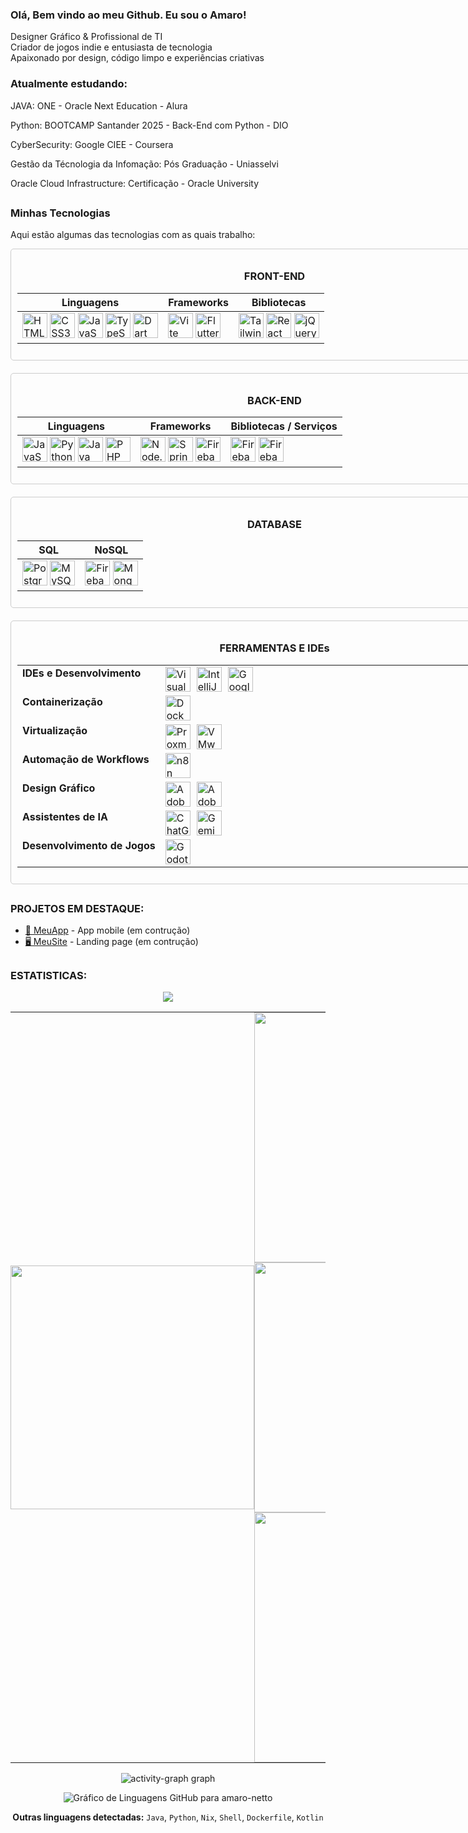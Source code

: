 ### Olá, Bem vindo ao meu Github. Eu sou o Amaro!

Designer Gráfico & Profissional de TI  
Criador de jogos indie e entusiasta de tecnologia  
Apaixonado por design, código limpo e experiências criativas

### Atualmente estudando:

JAVA: ONE - Oracle Next Education - Alura

Python: BOOTCAMP Santander 2025 - Back-End com Python - DIO

CyberSecurity: Google CIEE - Coursera

Gestão da Técnologia da Infomação: Pós Graduação - Uniasselvi

Oracle Cloud Infrastructure: Certificação - Oracle University 

##

### Minhas Tecnologias
Aqui estão algumas das tecnologias com as quais trabalho:

<div align="center" style="border: 1px solid #ccc; padding: 10px; border-radius: 5px; width: 845px; box-sizing: border-box;">
  <h3>FRONT-END</h3>
  <table style="table-layout: fixed; width: 100%;">
    <thead>
      <tr>
        <th>Linguagens</th>
        <th>Frameworks</th>
        <th>Bibliotecas</th>
      </tr>
    </thead>
    <tbody>
      <tr>
        <td>
          <img src="https://skillicons.dev/icons?i=html" alt="HTML5" title="HTML5" width="40" height="40">
          <img src="https://skillicons.dev/icons?i=css" alt="CSS3" title="CSS3" width="40" height="40">
          <img src="https://skillicons.dev/icons?i=js" alt="JavaScript" title="JavaScript" width="40" height="40">
          <img src="https://skillicons.dev/icons?i=ts" alt="TypeScript" title="TypeScript" width="40" height="40">
          <img src="https://skillicons.dev/icons?i=dart" alt="Dart" title="Dart" width="40" height="40">
        </td>
        <td>
          <img src="https://skillicons.dev/icons?i=vite" alt="Vite" title="Vite" width="40" height="40">
          <img src="https://skillicons.dev/icons?i=flutter" alt="Flutter" title="Flutter" width="40" height="40">
        </td>
        <td>
          <img src="https://skillicons.dev/icons?i=tailwind" alt="Tailwind CSS" title="Tailwind CSS" width="40" height="40">
          <img src="https://skillicons.dev/icons?i=react" alt="React" title="React" width="40" height="40">
          <img src="https://skillicons.dev/icons?i=jquery" alt="jQuery" title="jQuery" width="40" height="40">
        </td>
      </tr>
    </tbody>
  </table>
</div>

<div align="center" style="border: 1px solid #ccc; padding: 10px; border-radius: 5px; width: 845px; box-sizing: border-box; margin-top: 20px;">
  <h3>BACK-END</h3>
  <table style="table-layout: fixed; width: 100%;">
    <thead>
      <tr>
        <th>Linguagens</th>
        <th>Frameworks</th>
        <th>Bibliotecas / Serviços</th>
      </tr>
    </thead>
    <tbody>
      <tr>
        <td>
          <img src="https://skillicons.dev/icons?i=js" alt="JavaScript" title="JavaScript" width="40" height="40">
          <img src="https://skillicons.dev/icons?i=py" alt="Python" title="Python" width="40" height="40">
          <img src="https://skillicons.dev/icons?i=java" alt="Java" title="Java" width="40" height="40">
          <img src="https://skillicons.dev/icons?i=php" alt="PHP" title="PHP" width="40" height="40">
        </td>
        <td>
          <img src="https://skillicons.dev/icons?i=nodejs" alt="Node.js" title="Node.js" width="40" height="40">
          <img src="https://skillicons.dev/icons?i=spring" alt="Spring Boot" title="Spring Boot" width="40" height="40">
          <img src="https://cdn.jsdelivr.net/gh/devicons/devicon/icons/firebase/firebase-plain.svg" alt="Firebase (BaaS)" title="Firebase (BaaS)" width="40" height="40">
        </td>
        <td>
          <img src="https://cdn.jsdelivr.net/gh/devicons/devicon/icons/firebase/firebase-plain.svg" alt="Firebase Auth" title="Firebase Auth" width="40" height="40">
          <img src="https://cdn.jsdelivr.net/gh/devicons/devicon/icons/firebase/firebase-plain.svg" alt="Firebase Realtime Database" title="Firebase Realtime Database" width="40" height="40">
        </td>
      </tr>
    </tbody>
  </table>
</div>

<div align="center" style="border: 1px solid #ccc; padding: 10px; border-radius: 5px; width: 845px; box-sizing: border-box; margin-top: 20px;">
  <h3>DATABASE</h3>
  <table style="table-layout: fixed; width: 100%;">
    <thead>
      <tr>
        <th>SQL</th>
        <th>NoSQL</th>
      </tr>
    </thead>
    <tbody>
      <tr>
        <td>
          <img src="https://skillicons.dev/icons?i=postgres" alt="PostgreSQL" title="PostgreSQL" width="40" height="40">
          <img src="https://skillicons.dev/icons?i=mysql" alt="MySQL" title="MySQL" width="40" height="40">
        </td>
        <td>
          <img src="https://skillicons.dev/icons?i=firebase" alt="Firebase Realtime Database" title="Firebase Realtime Database" width="40" height="40">
          <img src="https://skillicons.dev/icons?i=mongodb" alt="MongoDB" title="MongoDB" width="40" height="40">
        </td>
      </tr>
    </tbody>
  </table>
</div>


<div align="center" style="border: 1px solid #ccc; padding: 10px; border-radius: 5px; width: 845px; box-sizing: border-box; margin-top: 20px;">
  <h3>FERRAMENTAS E IDEs</h3>
  <table style="table-layout: fixed; width: 100%;">
    <tbody>
      <tr>
        <td style="font-weight: bold; text-align: left; vertical-align: top; width: 30%;">IDEs e Desenvolvimento</td>
        <td style="display: flex; flex-wrap: wrap; justify-content: flex-start; align-items: center; gap: 10px; width: 70%;">
          <img src="https://cdn.jsdelivr.net/gh/devicons/devicon/icons/vscode/vscode-original.svg" alt="Visual Studio Code" title="Visual Studio Code" width="40" height="40">
          <img src="https://cdn.jsdelivr.net/gh/devicons/devicon/icons/intellij/intellij-original.svg" alt="IntelliJ IDEA" title="IntelliJ IDEA" width="40" height="40">
          <img src="https://avatars.githubusercontent.com/u/33467679?s=200&v=4" alt="Google Colaboratory" title="Google Colaboratory" width="40" height="40">   
        </td>
      </tr>
      <tr>
        <td style="font-weight: bold; text-align: left; vertical-align: top;">Containerização</td>
        <td style="display: flex; flex-wrap: wrap; justify-content: flex-start; align-items: center; gap: 10px;">
          <img src="https://cdn.jsdelivr.net/gh/devicons/devicon/icons/docker/docker-original.svg" alt="Docker" title="Docker" width="40" height="40">
        </td>
      </tr>
      <tr>
        <td style="font-weight: bold; text-align: left; vertical-align: top;">Virtualização</td>
        <td style="display: flex; flex-wrap: wrap; justify-content: flex-start; align-items: center; gap: 10px;">
          <img src="https://img.icons8.com/?size=100&id=53iFar0HpEW9&format=png&color=000000" alt="Proxmox" title="Proxmox" width="40" height="40">
          <img src="https://dt-cdn.net/hub/logos/vcenter-server.png" alt="VMware / VMware ESXi" title="VMware / VMware ESXi" width="40" height="40">
        </td>
      </tr>
      <tr>
        <td style="font-weight: bold; text-align: left; vertical-align: top;">Automação de Workflows</td>
        <td style="display: flex; flex-wrap: wrap; justify-content: flex-start; align-items: center; gap: 10px;">
          <img src="https://registry.npmmirror.com/@lobehub/icons-static-png/latest/files/dark/n8n-color.png" alt="n8n" title="n8n (automação de workflows)" width="40" height="40">
        </td>
      </tr>
      <tr>
        <td style="font-weight: bold; text-align: left; vertical-align: top;">Design Gráfico</td>
        <td style="display: flex; flex-wrap: wrap; justify-content: flex-start; align-items: center; gap: 10px;">
          <img src="https://cdn.jsdelivr.net/gh/devicons/devicon/icons/photoshop/photoshop-plain.svg" alt="Adobe Photoshop" title="Adobe Photoshop" width="40" height="40">
          <img src="https://cdn.jsdelivr.net/gh/devicons/devicon/icons/illustrator/illustrator-plain.svg" alt="Adobe Illustrator" title="Adobe Illustrator" width="40" height="40">
        </td>
      </tr>
      <tr>
        <td style="font-weight: bold; text-align: left; vertical-align: top;">Assistentes de IA</td>
        <td style="display: flex; flex-wrap: wrap; justify-content: flex-start; align-items: center; gap: 10px;">
          <img src="https://upload.wikimedia.org/wikipedia/commons/0/04/ChatGPT_logo.svg" alt="ChatGPT" title="ChatGPT" width="40" height="40">
          <img src="https://static.vecteezy.com/system/resources/previews/055/687/055/non_2x/rectangle-gemini-google-icon-symbol-logo-free-png.png" alt="Gemini" title="Gemini" width="40" height="40">
        </td>
      </tr>
      <tr>
        <td style="font-weight: bold; text-align: left; vertical-align: top;">Desenvolvimento de Jogos</td>
        <td style="display: flex; flex-wrap: wrap; justify-content: flex-start; align-items: center; gap: 10px;">
          <img src="https://cdn.jsdelivr.net/gh/devicons/devicon/icons/godot/godot-original.svg" alt="Godot" title="Godot" width="40" height="40">
        </td>
      </tr>
    </tbody>
  </table>
</div>

## 
### PROJETOS EM DESTAQUE:

- [📱 MeuApp](https://github.com/usuario/) - App mobile (em contrução)
- [🖥️ MeuSite](https://github.com/amaro-netto/) - Landing page (em contrução)

##

### ESTATISTICAS:

<p align="center">
  <a href="https://github.com/ryo-ma/github-profile-trophy" title="repositório de troféus">
    <img src="https://github-profile-trophy.vercel.app/?username=amaro-netto&column=8&theme=darkhub&no-frame=true&no-bg=true&rank=,-?&row=2&no-bg=true"/>
  </a>
</p>

<div align="center">
  <table style="border-collapse: collapse; border: none;">
    <tr align="center">
      <td align="center" rowspan="0" style="padding: 0;">
        <img width="390em" src="https://github-readme-stats.vercel.app/api/top-langs/?username=amaro-netto&theme=dark&layout=pie&hide_border=true&v=3&langs_count=20&v=1&no-bg=true"/>
      <td align="left" style="padding: 0;" width="430em">
      <img width="400em" src="https://github-readme-streak-stats-eight.vercel.app?user=amaro-netto&theme=dark&hide_border=true&locale=pt_BR&date_format=j%2Fn%5B%2FY%5D&v=1&no-bg=true"/>
<img width="400em" src="https://github-readme-stats.vercel.app/api?username=amaro-netto&show_icons=true&theme=dark&include_all_commits=true&hide_border=true&v=1&rank_icon=github&no-bg=true"/>
        <img width="400em" src="https://github-readme-stats.vercel.app/api/wakatime?username=amaronetto&layout=compact&theme=dark&hide_border=true&no-bg=true"/>
  </table>
</div>

<div align="center">
<img src="https://github-readme-activity-graph.vercel.app/graph?username=amaro-netto&theme=github-dark&area=true&hide_border=true&hide_title=true&no-bg=true" alt="activity-graph graph"/>
</div>

<div align="center">
  
![Gráfico de Linguagens GitHub para amaro-netto](https://grafdev.vercel.app/api/generate-chart?username=amaro-netto&lineColor=ffffff&fillColor=00b3ff&pointColor=1100ff&textColor=ffffff&gridColor=007BFF&angleLineColor=007bff)

**Outras linguagens detectadas:** `Java`, `Python`, `Nix`, `Shell`, `Dockerfile`, `Kotlin`
</div>

